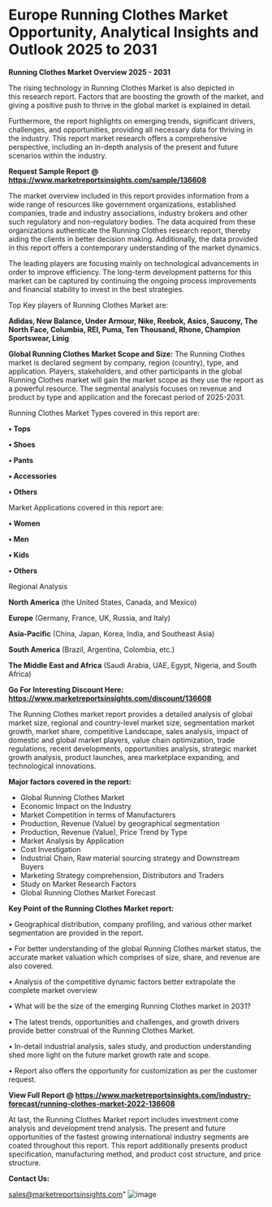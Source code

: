 # Europe Running Clothes Market Opportunity, Analytical Insights and Outlook 2025 to 2031

<Strong> Running Clothes Market Overview 2025 - 2031</strong>

The rising technology in Running Clothes Market is also depicted in this research report. Factors that are boosting the growth of the market, and giving a positive push to thrive in the global market is explained in detail.

Furthermore, the report highlights on emerging trends, significant drivers, challenges, and opportunities, providing all necessary data for thriving in the industry. This report market research offers a comprehensive perspective, including an in-depth analysis of the present and future scenarios within the industry.

<strong>Request Sample Report @ <a href=https://www.marketreportsinsights.com/sample/136608>https://www.marketreportsinsights.com/sample/136608</a></strong>

The market overview included in this report provides information from a wide range of resources like government organizations, established companies, trade and industry associations, industry brokers and other such regulatory and non-regulatory bodies. The data acquired from these organizations authenticate the Running Clothes research report, thereby aiding the clients in better decision making. Additionally, the data provided in this report offers a contemporary understanding of the market dynamics.

The leading players are focusing mainly on technological advancements in order to improve efficiency. The long-term development patterns for this market can be captured by continuing the ongoing process improvements and financial stability to invest in the best strategies.

Top Key players of Running Clothes Market are:

<strong>Adidas, New Balance, Under Armour, Nike, Reebok, Asics, Saucony, The North Face, Columbia, REI, Puma, Ten Thousand, Rhone, Champion Sportswear, Linig</strong>

<strong><b>Global Running Clothes Market Scope and Size:</b></strong>
The Running Clothes market is declared segment by company, region (country), type, and application. Players, stakeholders, and other participants in the global Running Clothes market will gain the market scope as they use the report as a powerful resource. The segmental analysis focuses on revenue and product by type and application and the forecast period of 2025-2031.

Running Clothes Market Types covered in this report are:

<strong>• Tops

• Shoes

• Pants

• Accessories

• Others</strong>

Market Applications covered in this report are:

<strong>• Women

• Men

• Kids

• Others</strong> 

Regional Analysis

<strong>North America</strong> (the United States, Canada, and Mexico)

<strong>Europe</strong> (Germany, France, UK, Russia, and Italy)

<strong>Asia-Pacific</strong> (China, Japan, Korea, India, and Southeast Asia)

<strong>South America</strong> (Brazil, Argentina, Colombia, etc.)

<strong>The Middle East and Africa</strong> (Saudi Arabia, UAE, Egypt, Nigeria, and South Africa)

<strong>Go For Interesting Discount Here: <a href=https://www.marketreportsinsights.com/discount/136608>https://www.marketreportsinsights.com/discount/136608</a></strong>

The Running Clothes market report provides a detailed analysis of global market size, regional and country-level market size, segmentation market growth, market share, competitive Landscape, sales analysis, impact of domestic and global market players, value chain optimization, trade regulations, recent developments, opportunities analysis, strategic market growth analysis, product launches, area marketplace expanding, and technological innovations.

<strong><b>Major factors covered in the report:</b></strong>
<ul>
  <li>Global Running Clothes Market </li>
  <li>Economic Impact on the Industry</li>
  <li>Market Competition in terms of Manufacturers</li>
  <li>Production, Revenue (Value) by geographical segmentation</li>
  <li>Production, Revenue (Value), Price Trend by Type</li>
  <li>Market Analysis by Application</li>
  <li>Cost Investigation</li>
  <li>Industrial Chain, Raw material sourcing strategy and Downstream Buyers</li>
  <li>Marketing Strategy comprehension, Distributors and Traders</li>
  <li>Study on Market Research Factors</li>
  <li>Global Running Clothes Market Forecast</li>
</ul>

<strong><b>Key Point of the Running Clothes Market report:</b></strong>

• Geographical distribution, company profiling, and various other market segmentation are provided in the report.

• For better understanding of the global Running Clothes market status, the accurate market valuation which comprises of size, share, and revenue are also covered.

• Analysis of the competitive dynamic factors better extrapolate the complete market overview

• What will be the size of the emerging Running Clothes market in 2031?

• The latest trends, opportunities and challenges, and growth drivers provide better construal of the Running Clothes Market.

• In-detail industrial analysis, sales study, and production understanding shed more light on the future market growth rate and scope.

• Report also offers the opportunity for customization as per the customer request.

<strong><b>View Full Report @ <a href=https://www.marketreportsinsights.com/industry-forecast/running-clothes-market-2022-136608>https://www.marketreportsinsights.com/industry-forecast/running-clothes-market-2022-136608</a></b></strong>


At last, the Running Clothes Market report includes investment come analysis and development trend analysis. The present and future opportunities of the fastest growing international industry segments are coated throughout this report. This report additionally presents product specification, manufacturing method, and product cost structure, and price structure.

<strong>Contact Us:</strong>

sales@marketreportsinsights.com"
![image](https://github.com/user-attachments/assets/96b41ef3-b419-4885-a81b-fc4ecaa136d8)
